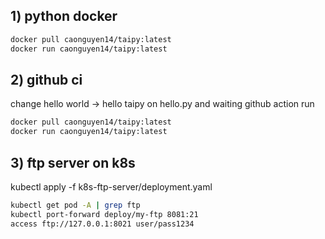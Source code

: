 ## 1) python docker 
```sh
docker pull caonguyen14/taipy:latest
docker run caonguyen14/taipy:latest
```

## 2) github ci
change hello world -> hello taipy on hello.py and waiting github action run

```sh
docker pull caonguyen14/taipy:latest
docker run caonguyen14/taipy:latest
```

## 3) ftp server on k8s
kubectl apply -f k8s-ftp-server/deployment.yaml

```sh
kubectl get pod -A | grep ftp
kubectl port-forward deploy/my-ftp 8081:21
access ftp://127.0.0.1:8021 user/pass1234
```
